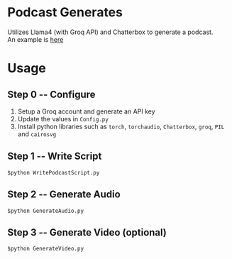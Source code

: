 # Podcast Generates
Utilizes Llama4 (with Groq API) and Chatterbox to generate a podcast.  
An example is [here](https://www.youtube.com/watch?v=-oJIJmt62U4)  
# Usage
## Step 0 -- Configure  
1) Setup a Groq account and generate an API key
2) Update the values in `Config.py`
3) Install python libraries such as `torch`, `torchaudio`, `Chatterbox`, `groq`, `PIL` and `cairosvg`
## Step 1 -- Write Script
`$python WritePodcastScript.py`
## Step 2 -- Generate Audio
`$python GenerateAudio.py`
## Step 3 -- Generate Video (optional)
`$python GenerateVideo.py`